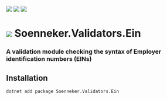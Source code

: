 ﻿[![](https://img.shields.io/nuget/v/soenneker.validators.ein.svg?style=for-the-badge)](https://www.nuget.org/packages/soenneker.validators.ein/)
[![](https://img.shields.io/github/actions/workflow/status/soenneker/soenneker.validators.ein/publish-package.yml?style=for-the-badge)](https://github.com/soenneker/soenneker.validators.ein/actions/workflows/publish-package.yml)
[![](https://img.shields.io/nuget/dt/soenneker.validators.ein.svg?style=for-the-badge)](https://www.nuget.org/packages/soenneker.validators.ein/)

# ![](https://user-images.githubusercontent.com/4441470/224455560-91ed3ee7-f510-4041-a8d2-3fc093025112.png) Soenneker.Validators.Ein
### A validation module checking the syntax of Employer identification numbers (EINs)

## Installation

```
dotnet add package Soenneker.Validators.Ein
```
